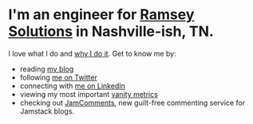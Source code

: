 # I'm an engineer for [Ramsey Solutions](https://www.ramseysolutions.com) in Nashville-ish, TN.

I love what I do and [why I do it](https://www.fansofourfans.com/). Get to know me by: 

- reading [my blog](https://macarthur.me)
- following [me on Twitter](https://twitter.com/amacarthur)
- connecting with [me on LinkedIn](https://www.linkedin.com/in/alexmacarthur/)
- viewing my most important [vanity metrics](https://macarthur.me/dashboard)
- checking out [JamComments](https://jamcomments.com?utm_source=readme&utm_medium=github), new guilt-free commenting service for Jamstack blogs.
